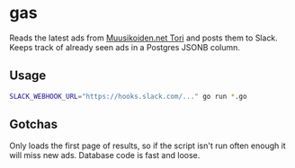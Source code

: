 # gas

Reads the latest ads from [Muusikoiden.net Tori](https://muusikoiden.net/tori/)
and posts them to Slack. Keeps track of already seen ads in a Postgres JSONB column.

## Usage

```bash
SLACK_WEBHOOK_URL="https://hooks.slack.com/..." go run *.go
```

## Gotchas

Only loads the first page of results, so if the script isn't run often enough it will miss new ads.
Database code is fast and loose.
